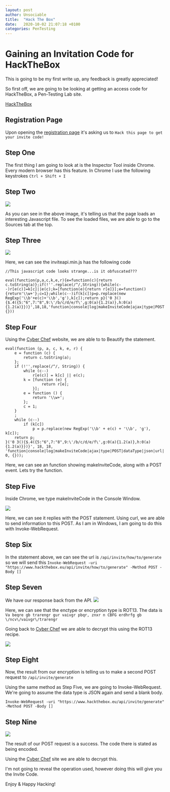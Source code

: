 ```yaml
---
layout: post
author: Unsociable
title:  "Hack The Box"
date:   2020-10-02 21:07:18 +0100
categories: PenTesting
---
```


Gaining an Invitation Code for HackTheBox
======

This is going to be my first write up, any feedback is greatly appreciated! 

So first off, we are going to be looking at getting an access code for HackTheBox, a Pen-Testing Lab site.

[HackTheBox](https://www.hackthebox.eu/)

Registration Page
------

Upon opening the [registration page](https://www.hackthebox.eu/invite) it's asking us to `Hack this page to get your invite code!`

Step One
---------

The first thing I am going to look at is the Inspector Tool inside Chrome. Every modern browser has this feature. In Chrome I use the following keystrokes `Ctrl + Shift + I`

Step Two
---------

![](https://i.imgur.com/mkPPIiT.png)

As you can see in the above image, it's telling us that the page loads an interesting Javascript file. To see the loaded files, we are able to go to the Sources tab at the top.

Step Three
---------
![](https://i.imgur.com/mg6JTD9.png)

Here, we can see the inviteapi.min.js has the following code

    //This javascript code looks strange...is it obfuscated???

    eval(function(p,a,c,k,e,r){e=function(c){return c.toString(a)};if(!''.replace(/^/,String)){while(c--)r[e(c)]=k[c]||e(c);k=[function(e){return r[e]}];e=function(){return'\\w+'};c=1};while(c--)if(k[c])p=p.replace(new RegExp('\\b'+e(c)+'\\b','g'),k[c]);return p}('0 3(){$.4({5:"6",7:"8",9:\'/b/c/d/e/f\',g:0(a){1.2(a)},h:0(a){1.2(a)}})}',18,18,'function|console|log|makeInviteCode|ajax|type|POST|dataType|json|url||api|invite|how|to|generate|success|error'.split('|'),0,{}))
Step Four
------
Using the [Cyber Chef](https://gchq.github.io/CyberChef/) website, we are able to to Beautify the statement.

    eval(function (p, a, c, k, e, r) {
    	e = function (c) {
    		return c.toString(a);
    	};
    	if (!''.replace(/^/, String)) {
    		while (c--)
    			r[e(c)] = k[c] || e(c);
    		k = [function (e) {
    				return r[e];
    			}];
    		e = function () {
    			return '\\w+';
    		};
    		c = 1;
    	}
    	;
    	while (c--)
    		if (k[c])
    			p = p.replace(new RegExp('\\b' + e(c) + '\\b', 'g'), k[c]);
    	return p;
    }('0 3(){$.4({5:"6",7:"8",9:\'/b/c/d/e/f\',g:0(a){1.2(a)},h:0(a){1.2(a)}})}', 18, 18, 'function|console|log|makeInviteCode|ajax|type|POST|dataType|json|url||api|invite|how|to|generate|success|error'.split('|'), 0, {}));

Here, we can see an function showing makeInviteCode, along with a POST event. Lets try the function.

Step Five
----
Inside Chrome, we type makeInviteCode in the Console Window.

![](https://i.imgur.com/9OW1oXM.png)

Here, we can see it replies with the POST statement. Using curl, we are able to send information to this POST. As I am in Windows, I am going to do this with Invoke-WebRequest.

Step Six
-----

In the statement above, we can see the url is `/api/invite/how/to/generate` so we will send this `Invoke-WebRequest -uri "https://www.hackthebox.eu/api/invite/how/to/generate" -Method POST -Body []`

Step Seven
-----
We have our response back from the API. 
![](https://i.imgur.com/AUSB7kP.png)

Here, we can see that the enctype or encryption type is ROT13. The data is `Va beqre gb trarengr gur vaivgr pbqr, znxr n CBFG erdhrfg gb \/ncv\/vaivgr\/trarengr`

Going back to [Cyber Chef](https://gchq.github.io/CyberChef/) we are able to decrypt this using the ROT13 recipe.

![](https://i.imgur.com/kxc5W0L.png)

Step Eight
------

Now, the result from our encryption is telling us to make a second POST request to `/api/invite/generate`

Using the same method as Step Five, we are going to Invoke-WebRequest. We're going to assume the data type is JSON again and send a blank body.

`Invoke-WebRequest -uri "https://www.hackthebox.eu/api/invite/generate" -Method POST -Body []`

Step Nine
-----

![](https://i.imgur.com/sSRb2XZ.png)

The result of our POST request is a success. The code there is stated as being encoded. 

Using the [Cyber Chef](https://gchq.github.io/CyberChef/) site we are able to decrypt this.

I'm not going to reveal the operation used, however doing this will give you the Invite Code.

Enjoy & Happy Hacking!